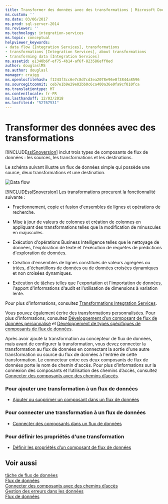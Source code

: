 ```yaml
---
title: Transformer des données avec des transformations | Microsoft Docs
ms.custom: ''
ms.date: 03/06/2017
ms.prod: sql-server-2014
ms.reviewer: ''
ms.technology: integration-services
ms.topic: conceptual
helpviewer_keywords:
- data flow [Integration Services], transformations
- transformations [Integration Services], about transformations
- transforming data [Integration Services]
ms.assetid: e1340b6f-ef75-4b14-af6f-823586eff0ed
author: douglaslMS
ms.author: douglasl
manager: craigg
ms.openlocfilehash: f1243f3cc6e7c8d7cd3ea2078e96e0f3844a8596
ms.sourcegitcommit: ceb7e1b9e29e02bb0c6ca400a36e0fa9cf010fca
ms.translationtype: MT
ms.contentlocale: fr-FR
ms.lasthandoff: 12/03/2018
ms.locfileid: "52767531"
---
```

# <a name="transform-data-with-transformations"></a>Transformer des données avec des transformations
  [!INCLUDE[ssISnoversion](../../../includes/ssisnoversion-md.md)] inclut trois types de composants de flux de données : les sources, les transformations et les destinations.  
  
 Le schéma suivant illustre un flux de données simple qui possède une source, deux transformations et une destination.  
  
 ![Data flow](../../media/mw-dts-08.gif "Data flow")  
  
 [!INCLUDE[ssISnoversion](../../../includes/ssisnoversion-md.md)] Les transformations procurent la fonctionnalité suivante :  
  
-   Fractionnement, copie et fusion d'ensembles de lignes et opérations de recherche.  
  
-   Mise à jour de valeurs de colonnes et création de colonnes en appliquant des transformations telles que la modification de minuscules en majuscules.  
  
-   Exécution d'opérations Business Intelligence telles que le nettoyage de données, l'exploration de texte et l'exécution de requêtes de prédictions d'exploration de données.  
  
-   Création d'ensembles de lignes constitués de valeurs agrégées ou triées, d'échantillons de données ou de données croisées dynamiques et non croisées dynamiques.  
  
-   Exécution de tâches telles que l'exportation et l'importation de données, l'apport d'informations d'audit et l'utilisation de dimensions à variation lente.  
  
 Pour plus d’informations, consultez [Transformations Integration Services](integration-services-transformations.md).  
  
 Vous pouvez également écrire des transformations personnalisées. Pour plus d’informations, consultez [Développement d’un composant de flux de données personnalisé](../../extending-packages-custom-objects/data-flow/developing-a-custom-data-flow-component.md) et [Développement de types spécifiques de composants de flux de données](../../extending-packages-custom-objects-data-flow-types/developing-specific-types-of-data-flow-components.md).  
  
 Après avoir ajouté la transformation au concepteur de flux de données, mais avant de configurer la transformation, vous devez connecter la transformation au flux de données en connectant la sortie d'une autre transformation ou source du flux de données à l'entrée de cette transformation. Le connecteur entre ces deux composants de flux de données porte le nom de chemin d'accès. Pour plus d’informations sur la connexion des composants et l’utilisation des chemins d’accès, consultez [Connecter des composants avec des chemins d’accès](../../connect-components-with-paths.md).  
  
### <a name="to-add-a-transformation-to-a-data-flow"></a>Pour ajouter une transformation à un flux de données  
  
-   [Ajouter ou supprimer un composant dans un flux de données](../add-or-delete-a-component-in-a-data-flow.md)  
  
### <a name="to-connect-a-transformation-to-a-data-flow"></a>Pour connecter une transformation à un flux de données  
  
-   [Connecter des composants dans un flux de données](../connect-components-in-a-data-flow.md)  
  
### <a name="to-set-the-properties-of-a-transformation"></a>Pour définir les propriétés d'une transformation  
  
-   [Définir les propriétés d’un composant de flux de données](../set-the-properties-of-a-data-flow-component.md)  
  
## <a name="see-also"></a>Voir aussi  
 [tâche de flux de données](../../control-flow/data-flow-task.md)   
 [Flux de données](../data-flow.md)   
 [Connecter des composants avec des chemins d’accès](../../connect-components-with-paths.md)   
 [Gestion des erreurs dans les données](../error-handling-in-data.md)   
 [Flux de données](../data-flow.md)  
  
  
